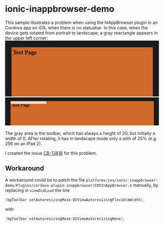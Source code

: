 # ionic-inappbrowser-demo

This sample illustrates a problem when using the InAppBrowser plugin in an Cordova app on iOS, when there is no statusbar. In this case, when the device gets rotated from portrait to landscape, a gray reactangle appears in the upper left corner:
![Portrait](docs/portrait.png)
![Landscape](docs/landscape.png)

The gray area is the toolbar, which has always a height of 20, but initially a width of 0. AFter rotating, it has in landscape mode only a with of 25% (e.g. 256 on an iPad 2).

I created the issue [CB-13816](https://issues.apache.org/jira/browse/CB-13816) for this problem.

## Workaround

A workaround could be to patch the file `platforms/ios/ionic-inappbrowser-demo/Plugins/cordova-plugin-inappbrowser/CDVInAppBrowser.m` manually, by replacing in `viewDidLoad` the line

```objective-c
[bgToolbar setAutoresizingMask:UIViewAutoresizingFlexibleWidth];
```

with

```objective-c
[bgToolbar setAutoresizingMask:UIViewAutoresizingNone];
```
